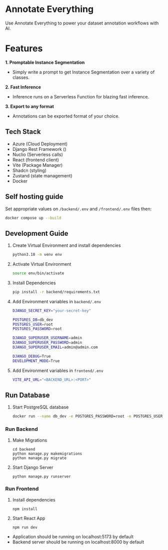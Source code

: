 # Annotate Everything

Use Annotate Everything to power your dataset annotation workflows with AI.

# Features

**1. Promptable Instance Segmentation**

- Simply write a prompt to get Instance Segmentation over a variety of classes.

**2. Fast Inference**

- Inference runs on a Serverless Function for blazing fast inference.

**3. Export to any format**

- Annotations can be exported format of your choice.


## Tech Stack

- Azure (Cloud Deployment)
- Django Rest Framework ()
- Nuclio (Serverless calls)
- React (frontend client)
- Vite (Package Manager)
- Shadcn (styling)
- Zustand (state management)
- Docker

## Self hosting guide

Set appropriate values on `/backend/.env` and `/frontend/.env` files then:

```bash
docker compose up --build
```

## Development Guide

1. Create Virtual Environment and install dependencies

    ```bash
    python3.10 -m venv env
    ```

2. Activate Virtual Environment

    ```bash
    source env/bin/activate
    ```

3. Install Dependencies

    ```bash
    pip install -r backend/requirements.txt
    ```

4. Add Environment variables in `backend/.env`

    ```bash
    DJANGO_SECRET_KEY="your-secret-key"

    POSTGRES_DB=db_dev
    POSTGRES_USER=root
    POSTGRES_PASSWORD=root

    DJANGO_SUPERUSER_USERNAME=admin
    DJANGO_SUPERUSER_PASSWORD=admin
    DJANGO_SUPERUSER_EMAIL=admin@admin.com

    DJANGO_DEBUG=True
    DEVELOPMENT_MODE=True
    ```

5. Add Environment variables in `frontend/.env`

    ```bash
    VITE_API_URL="<BACKEND_URL>:<PORT>"
    ```

## Run Database

1. Start PostgreSQL database

    ```bash
    docker run --name db_dev -e POSTGRES_PASSWORD=root -e POSTGRES_USER=root -e POSTGRES_DB=db_dev -d -p 5432:5432 postgres
    ```

### Run Backend

1. Make Migrations

    ```
    cd backend
    python manage.py makemigrations
    python manage.py migrate
    ```

2. Start Django Server

    ```
    python manage.py runserver
    ```

### Run Frontend

1. Install dependencies

    ```
    npm install
    ```

2. Start React App

    ```
    npm run dev
    ```

- Application should be running on localhost:5173 by default
- Backend server should be running on localhost:8000 by default
